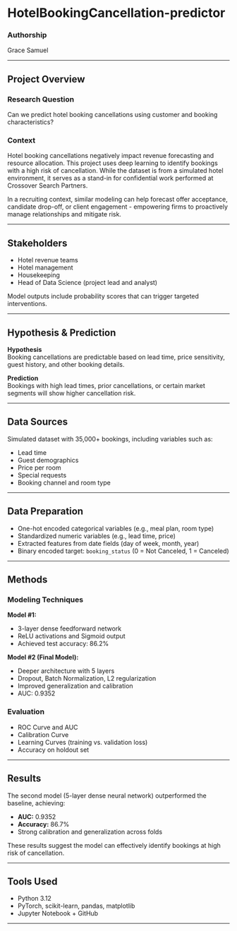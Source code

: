 # HotelBookingCancellation-predictor  

### Authorship  
Grace Samuel  

---

## Project Overview  

### Research Question  
Can we predict hotel booking cancellations using customer and booking characteristics?

### Context  
Hotel booking cancellations negatively impact revenue forecasting and resource allocation. This project uses deep learning to identify bookings with a high risk of cancellation. While the dataset is from a simulated hotel environment, it serves as a stand-in for confidential work performed at Crossover Search Partners.

In a recruiting context, similar modeling can help forecast offer acceptance, candidate drop-off, or client engagement - empowering firms to proactively manage relationships and mitigate risk.

---

## Stakeholders  
- Hotel revenue teams
- Hotel management
- Housekeeping
- Head of Data Science (project lead and analyst)  

Model outputs include probability scores that can trigger targeted interventions.

---

## Hypothesis & Prediction  

**Hypothesis**  
Booking cancellations are predictable based on lead time, price sensitivity, guest history, and other booking details.  

**Prediction**  
Bookings with high lead times, prior cancellations, or certain market segments will show higher cancellation risk.

---

## Data Sources  
Simulated dataset with 35,000+ bookings, including variables such as:  
- Lead time  
- Guest demographics  
- Price per room  
- Special requests  
- Booking channel and room type  

---

## Data Preparation  
- One-hot encoded categorical variables (e.g., meal plan, room type)  
- Standardized numeric variables (e.g., lead time, price)  
- Extracted features from date fields (day of week, month, year)  
- Binary encoded target: `booking_status` (0 = Not Canceled, 1 = Canceled)

---

## Methods  

### Modeling Techniques  
**Model #1:**  
- 3-layer dense feedforward network  
- ReLU activations and Sigmoid output  
- Achieved test accuracy: 86.2%  

**Model #2 (Final Model):**  
- Deeper architecture with 5 layers  
- Dropout, Batch Normalization, L2 regularization  
- Improved generalization and calibration  
- AUC: 0.9352  

### Evaluation  
- ROC Curve and AUC  
- Calibration Curve  
- Learning Curves (training vs. validation loss)  
- Accuracy on holdout set  

---

## Results  

The second model (5-layer dense neural network) outperformed the baseline, achieving:  
- **AUC:** 0.9352  
- **Accuracy:** 86.7%  
- Strong calibration and generalization across folds  

These results suggest the model can effectively identify bookings at high risk of cancellation.

---

## Tools Used  
- Python 3.12  
- PyTorch, scikit-learn, pandas, matplotlib  
- Jupyter Notebook + GitHub  

---

